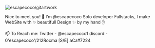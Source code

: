 ![escapecoco/gitartwork](gitartwork.svg)

Nice to meet you! 👋
I’m @escapecoco
Solo developer Fullstacks, I make WebSite with ✨ beautifull Design ✨ by my hand ✋

📫 To Reach me:
Twitter - @escapecoco1
discord - 0'escapecoco'/212Rocma [S/E] aCa#7224

